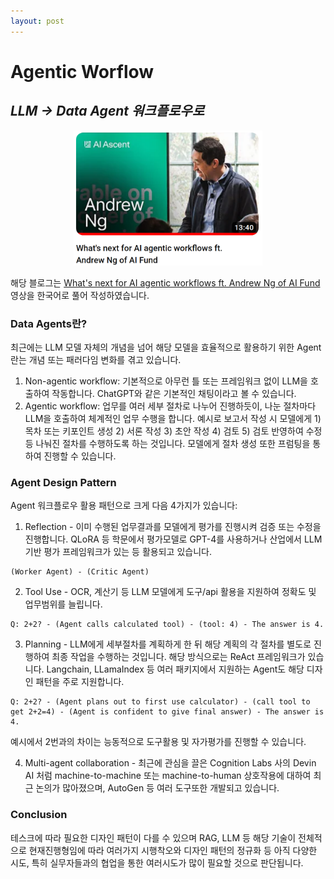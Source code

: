 ```yaml
---
layout: post
---
```


# Agentic Worflow
## *LLM -> Data Agent 워크플로우로*

<p align="center">
<img src="../../images/agentic_flow.png" alt="Point Transformer v3" width="60%"/>
</p>

해당 블로그는 <a href='https://www.youtube.com/watch?v=sal78ACtGTc'>What's next for AI agentic workflows ft. Andrew Ng of AI Fund</a> 영상을 한국어로 풀어 작성하였습니다.

### Data Agents란?
최근에는 LLM 모델 자체의 개념을 넘어 해당 모델을 효율적으로 활용하기 위한 Agent란는 개념 또는 패러다임 변화를 겪고 있습니다.

1) Non-agentic workflow: 기본적으로 아무런 틀 또는 프레임워크 없이 LLM을 호출하여 작동합니다. ChatGPT와 같은 기본적인 채팅이라고 볼 수 있습니다.
2) Agentic workflow: 업무를 여러 세부 절차로 나누어 진행하듯이, 나눈 절차마다 LLM을 호출하여 체계적인 업무 수행을 합니다. 예시로 보고서 작성 시 모델에게 1) 목차 또는 키포인트 생성 2) 서론 작성 3) 초안 작성 4) 검토 5) 검토 반영하여 수정 등 나눠진 절차를 수행하도록 하는 것입니다. 모델에게 절차 생성 또한 프럼팅을 통하여 진행할 수 있습니다.

### Agent Design Pattern

Agent 워크플로우 활용 패턴으로 크게 다음 4가지가 있습니다:
1. Reflection - 이미 수행된 업무결과를 모델에게 평가를 진행시켜 검증 또는 수정을 진행합니다. QLoRA 등 학문에서 평가모델로 GPT-4를 사용하거나 산업에서 LLM 기반 평가 프레임워크가 있는 등 활용되고 있습니다.

```
(Worker Agent) - (Critic Agent)
```

2. Tool Use - OCR, 계산기 등 LLM 모델에게 도구/api 활용을 지원하여 정확도 및 업무범위를 늘립니다.

```
Q: 2+2? - (Agent calls calculated tool) - (tool: 4) - The answer is 4.
```

3. Planning - LLM에게 세부절차를 계획하게 한 뒤 해당 계획의 각 절차를 별도로 진행하여 최종 작업을 수행하는 것입니다. 해당 방식으로는 ReAct 프레임워크가 있습니다. Langchain, LLamaIndex 등 여러 패키지에서 지원하는 Agent도 해당 디자인 패턴을 주로 지원합니다.

```
Q: 2+2? - (Agent plans out to first use calculator) - (call tool to get 2+2=4) - (Agent is confident to give final answer) - The answer is 4.
```
예시에서 2번과의 차이는 능동적으로 도구활용 및 자가평가를 진행할 수 있습니다.

4. Multi-agent collaboration - 최근에 관심을 끌은 Cognition Labs 사의 Devin AI 처럼 machine-to-machine 또는 machine-to-human 상호작용에 대하여 최근 논의가 많아졌으며, AutoGen 등 여러 도구또한 개발되고 있습니다.

### Conclusion

테스크에 따라 필요한 디자인 패턴이 다를 수 있으며 RAG, LLM 등 해당 기술이 전체적으로 현재진행형임에 따라 여러가지 시행착오와 디자인 패턴의 정규화 등 아직 다양한 시도, 특히 실무자들과의 협업을 통한 여러시도가 많이 필요할 것으로 판단됩니다. 
